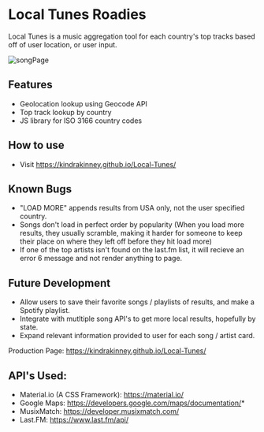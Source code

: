 # Local Tunes Roadies

Local Tunes is a music aggregation tool for each country's top tracks based off of user location, or user input.

![songPage](https://i.imgur.com/poVvbRq.png)

## Features

* Geolocation lookup using Geocode API
* Top track lookup by country
* JS library for ISO 3166 country codes

## How to use
* Visit https://kindrakinney.github.io/Local-Tunes/

## Known Bugs
* "LOAD MORE" appends results from USA only, not the user specified country.
* Songs don't load in perfect order by popularity (When you load more results, they usually scramble, making it harder for someone to keep their place on where they left off before they hit load more)
* If one of the top artists isn't found on the last.fm list, it will recieve an error 6 message and not render anything to page.

## Future Development
* Allow users to save their favorite songs / playlists of results, and make a Spotify playlist.
* Integrate with mutltiple song API's to get more local results, hopefully by state.
* Expand relevant information provided to user for each song / artist card.

Production Page: https://kindrakinney.github.io/Local-Tunes/

## API's Used:

* Material.io (A CSS Framework): https://material.io/
* Google Maps: https://developers.google.com/maps/documentation/* 
* MusixMatch: https://developer.musixmatch.com/
* Last.FM: https://www.last.fm/api/
